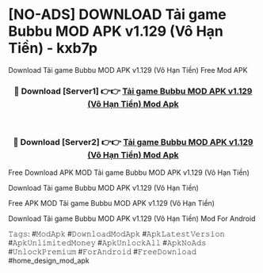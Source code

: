 # [NO-ADS] DOWNLOAD Tải game Bubbu MOD APK v1.129 (Vô Hạn Tiền) - kxb7p
Download Tải game Bubbu MOD APK v1.129 (Vô Hạn Tiền) Free Mod APK

<div align="center">
<h3>🔴 Download [Server1] 👉👉 <a href="https://apk-comot.site?title=Tải_game_Bubbu_MOD_APK_v1.129_(Vô_Hạn_Tiền)">Tải game Bubbu MOD APK v1.129 (Vô Hạn Tiền) Mod Apk</a></h3><br>

<h3>🔴 Download [Server2] 👉👉 <a href="https://apk-comot.site?title=Tải_game_Bubbu_MOD_APK_v1.129_(Vô_Hạn_Tiền)">Tải game Bubbu MOD APK v1.129 (Vô Hạn Tiền) Mod Apk</a></h3>
</div>


Free Download APK MOD Tải game Bubbu MOD APK v1.129 (Vô Hạn Tiền)

Download Tải game Bubbu MOD APK v1.129 (Vô Hạn Tiền) 

Free APK MOD Tải game Bubbu MOD APK v1.129 (Vô Hạn Tiền) 

Download Tải game Bubbu MOD APK v1.129 (Vô Hạn Tiền) Mod For Android

𝚃𝚊𝚐𝚜: #𝙼𝚘𝚍𝙰𝚙𝚔 #𝙳𝚘𝚠𝚗𝚕𝚘𝚊𝚍𝙼𝚘𝚍𝙰𝚙𝚔 #𝙰𝚙𝚔𝙻𝚊𝚝𝚎𝚜𝚝𝚅𝚎𝚛𝚜𝚒𝚘𝚗 #𝙰𝚙𝚔𝚄𝚗𝚕𝚒𝚖𝚒𝚝𝚎𝚍𝙼𝚘𝚗𝚎𝚢 #𝙰𝚙𝚔𝚄𝚗𝚕𝚘𝚌𝚔𝙰𝚕𝚕 #𝙰𝚙𝚔𝙽𝚘𝙰𝚍𝚜 #𝚄𝚗𝚕𝚘𝚌𝚔𝙿𝚛𝚎𝚖𝚒𝚞𝚖 #𝙵𝚘𝚛𝙰𝚗𝚍𝚛𝚘𝚒𝚍 #𝙵𝚛𝚎𝚎𝙳𝚘𝚠𝚗𝚕𝚘𝚊𝚍 #home_design_mod_apk